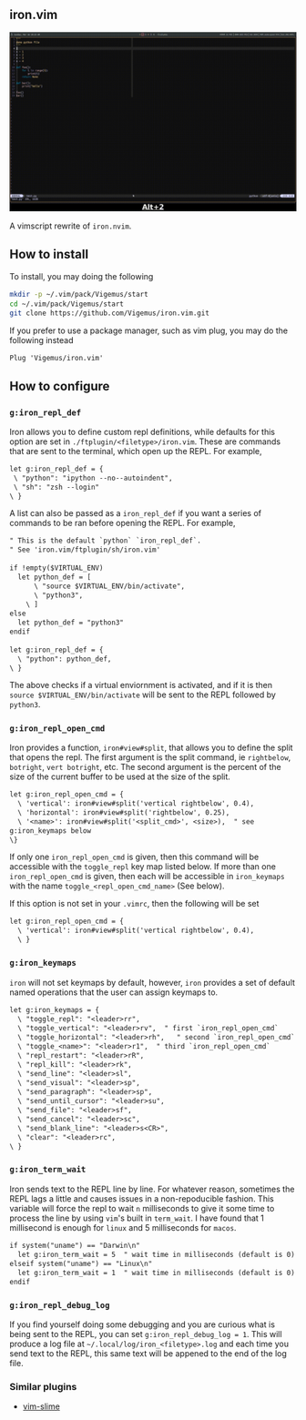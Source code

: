 ## iron.vim
![Demo](assets/demo.gif)

A vimscript rewrite  of `iron.nvim`.  

## How to install
To install, you may doing the following
```bash
mkdir -p ~/.vim/pack/Vigemus/start
cd ~/.vim/pack/Vigemus/start
git clone https://github.com/Vigemus/iron.vim.git
```

If you prefer to use a package manager, such as vim plug, you may do the
following instead
```vimscript
Plug 'Vigemus/iron.vim'
```

## How to configure
### `g:iron_repl_def`
Iron allows you to define custom repl definitions, while defaults for this
option are set in `./ftplugin/<filetype>/iron.vim`. These are commands that are
sent to the terminal, which open up the REPL. For example, 

```vimscript
let g:iron_repl_def = {
 \ "python": "ipython --no--autoindent",
 \ "sh": "zsh --login"
\ }
```

A list can also be passed as a `iron_repl_def` if you want a series of commands
to be ran before opening the REPL. For example,

```vimscript
" This is the default `python` `iron_repl_def`. 
" See 'iron.vim/ftplugin/sh/iron.vim'

if !empty($VIRTUAL_ENV)
  let python_def = [
  	  \ "source $VIRTUAL_ENV/bin/activate",
  	  \ "python3",
  	\ ]
else
  let python_def = "python3"
endif

let g:iron_repl_def = {
  \ "python": python_def,
\ }
```

The above checks if a virtual enviornment is activated, and if it is then
`source $VIRTUAL_ENV/bin/activate` will be sent to the REPL followed by
`python3`.

### `g:iron_repl_open_cmd`
Iron provides a function, `iron#view#split`, that allows you to define the
split that opens the repl. The first argument is the split command, ie
`rightbelow`, `botright`, `vert botright`, etc. The second argument is the
percent of the size of the current buffer to be used at the size of the split.

```vimscript
let g:iron_repl_open_cmd = {
  \ 'vertical': iron#view#split('vertical rightbelow', 0.4),
  \ 'horizontal': iron#view#split('rightbelow', 0.25),
  \ '<name>': iron#view#split('<split_cmd>', <size>),  " see g:iron_keymaps below
\}
```

If only one `iron_repl_open_cmd` is given, then this command will be accessible
with the `toggle_repl` key map listed below. If more than one
`iron_repl_open_cmd` is given, then each will be accessible in `iron_keymaps`
with the name `toggle_<repl_open_cmd_name>` (See below).

If this option is not set in your `.vimrc`, then the following will be set
```vimscript
let g:iron_repl_open_cmd = {
  \ 'vertical': iron#view#split('vertical rightbelow', 0.4),
  \ }
```

### `g:iron_keymaps`
`iron` will not set keymaps by default, however, `iron` provides a set of
default named operations that the user can assign keymaps to.

```vimscript
let g:iron_keymaps = {
  \ "toggle_repl": "<leader>rr",
  \ "toggle_vertical": "<leader>rv",  " first `iron_repl_open_cmd`
  \ "toggle_horizontal": "<leader>rh",   " second `iron_repl_open_cmd`
  \ "toggle_<name>": "<leader>r1",  " third `iron_repl_open_cmd`
  \ "repl_restart": "<leader>rR",
  \ "repl_kill": "<leader>rk",
  \ "send_line": "<leader>sl",
  \ "send_visual": "<leader>sp",
  \ "send_paragraph": "<leader>sp",
  \ "send_until_cursor": "<leader>su",
  \ "send_file": "<leader>sf",
  \ "send_cancel": "<leader>sc",
  \ "send_blank_line": "<leader>s<CR>",
  \ "clear": "<leader>rc",
\ }
```

### `g:iron_term_wait`
Iron sends text to the REPL line by line. For whatever reason, sometimes the 
REPL lags a little and causes issues in a non-repoducible fashion. This 
variable will force the repl to wait `n` milliseconds to give it some time
to process the line by using `vim`'s built in `term_wait`. I have found that
1 millisecond is enough for `linux` and 5 milliseconds for `macos`.

```vimscript
if system("uname") == "Darwin\n"
  let g:iron_term_wait = 5  " wait time in milliseconds (default is 0)
elseif system("uname") == "Linux\n"
  let g:iron_term_wait = 1  " wait time in milliseconds (default is 0)
endif
```

### `g:iron_repl_debug_log`
If you find yourself doing some debugging and you are curious what is being
sent to the REPL, you can set `g:iron_repl_debug_log = 1`. This will produce a
log file at `~/.local/log/iron_<filetype>.log` and each time you send text to
the REPL, this same text will be appened to the end of the log file.


### Similar plugins
* [vim-slime](https://github.com/jpalardy/vim-slime) 
